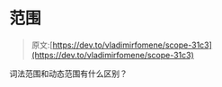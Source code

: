 # 范围

> 原文:[https://dev.to/vladimirfomene/scope-31c3](https://dev.to/vladimirfomene/scope-31c3)

词法范围和动态范围有什么区别？